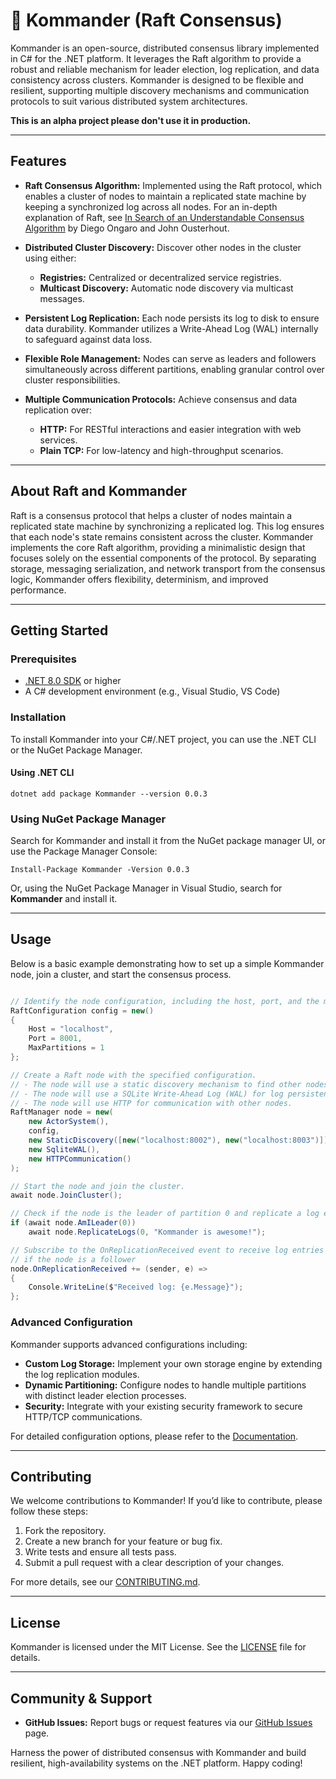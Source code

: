 # 🔱 Kommander (Raft Consensus)

Kommander is an open-source, distributed consensus library implemented in C# for the .NET platform. It leverages the Raft algorithm to provide a robust and reliable mechanism for leader election, log replication, and data consistency across clusters. Kommander is designed to be flexible and resilient, supporting multiple discovery mechanisms and communication protocols to suit various distributed system architectures.

**This is an alpha project please don't use it in production.**

---

## Features

- **Raft Consensus Algorithm:**
  Implemented using the Raft protocol, which enables a cluster of nodes to maintain a replicated state machine by keeping a synchronized log across all nodes. For an in-depth explanation of Raft, see [In Search of an Understandable Consensus Algorithm](https://raft.github.io/raft.pdf) by Diego Ongaro and John Ousterhout.

- **Distributed Cluster Discovery:**
  Discover other nodes in the cluster using either:
  - **Registries:** Centralized or decentralized service registries.
  - **Multicast Discovery:** Automatic node discovery via multicast messages.

- **Persistent Log Replication:**
  Each node persists its log to disk to ensure data durability. Kommander utilizes a Write-Ahead Log (WAL) internally to safeguard against data loss.

- **Flexible Role Management:**
  Nodes can serve as leaders and followers simultaneously across different partitions, enabling granular control over cluster responsibilities.

- **Multiple Communication Protocols:**
  Achieve consensus and data replication over:
  - **HTTP:** For RESTful interactions and easier integration with web services.
  - **Plain TCP:** For low-latency and high-throughput scenarios.

---

## About Raft and Kommander

Raft is a consensus protocol that helps a cluster of nodes maintain a replicated state machine by synchronizing a replicated log. This log ensures that each node's state remains consistent across the cluster. Kommander implements the core Raft algorithm, providing a minimalistic design that focuses solely on the essential components of the protocol. By separating storage, messaging serialization, and network transport from the consensus logic, Kommander offers flexibility, determinism, and improved performance.

---

## Getting Started

### Prerequisites

- [.NET 8.0 SDK](https://dotnet.microsoft.com/download/dotnet/9.0) or higher
- A C# development environment (e.g., Visual Studio, VS Code)

### Installation

To install Kommander into your C#/.NET project, you can use the .NET CLI or the NuGet Package Manager.

#### Using .NET CLI

```shell
dotnet add package Kommander --version 0.0.3
```

### Using NuGet Package Manager

Search for Kommander and install it from the NuGet package manager UI, or use the Package Manager Console:

```shell
Install-Package Kommander -Version 0.0.3
```

Or, using the NuGet Package Manager in Visual Studio, search for **Kommander** and install it.

---

## Usage

Below is a basic example demonstrating how to set up a simple Kommander node, join a cluster, and start the consensus process.

```csharp

// Identify the node configuration, including the host, port, and the maximum number of partitions.
RaftConfiguration config = new()
{
    Host = "localhost",
    Port = 8001,
    MaxPartitions = 1
};

// Create a Raft node with the specified configuration.
// - The node will use a static discovery mechanism to find other nodes in the cluster.
// - The node will use a SQLite Write-Ahead Log (WAL) for log persistence.
// - The node will use HTTP for communication with other nodes.
RaftManager node = new(
    new ActorSystem(), 
    config, 
    new StaticDiscovery([new("localhost:8002"), new("localhost:8003")]),
    new SqliteWAL(),
    new HTTPCommunication()
);

// Start the node and join the cluster.
await node.JoinCluster();

// Check if the node is the leader of partition 0 and replicate a log entry.
if (await node.AmILeader(0))
    await node.ReplicateLogs(0, "Kommander is awesome!");

// Subscribe to the OnReplicationReceived event to receive log entries from other nodes
// if the node is a follower
node.OnReplicationReceived += (sender, e) =>
{
    Console.WriteLine($"Received log: {e.Message}");
};

```

### Advanced Configuration

Kommander supports advanced configurations including:

- **Custom Log Storage:** Implement your own storage engine by extending the log replication modules.
- **Dynamic Partitioning:** Configure nodes to handle multiple partitions with distinct leader election processes.
- **Security:** Integrate with your existing security framework to secure HTTP/TCP communications.

For detailed configuration options, please refer to the [Documentation](docs/CONFIGURATION.md).

---

## Contributing

We welcome contributions to Kommander! If you’d like to contribute, please follow these steps:

1. Fork the repository.
2. Create a new branch for your feature or bug fix.
3. Write tests and ensure all tests pass.
4. Submit a pull request with a clear description of your changes.

For more details, see our [CONTRIBUTING.md](CONTRIBUTING.md).

---

## License

Kommander is licensed under the MIT License. See the [LICENSE](LICENSE) file for details.

---

## Community & Support

- **GitHub Issues:** Report bugs or request features via our [GitHub Issues](https://github.com/your-repo/Kommander/issues) page.

Harness the power of distributed consensus with Kommander and build resilient, high-availability systems on the .NET platform. Happy coding!